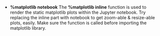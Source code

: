 -  __%matplotlib notebook__
   The __%matplotlib inline__ function is used to render the static matplotlib plots within the Jupyter notebook. 
   Try replacing the inline part with notebook to get zoom-able & resize-able plots, easily. 
   Make sure the function is called before importing the matplotlib library.
